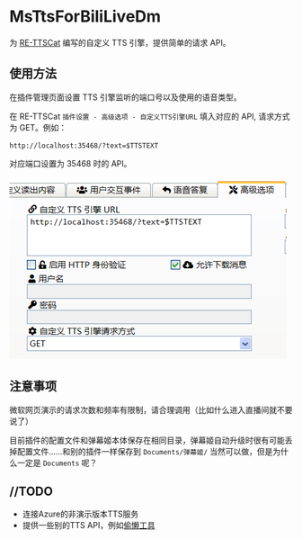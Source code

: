 # MsTtsForBiliLiveDm

为 [RE-TTSCat](https://github.com/Elepover/RE-TTSCat) 编写的自定义 TTS 引擎，提供简单的请求 API。

## 使用方法

在插件管理页面设置 TTS 引擎监听的端口号以及使用的语音类型。

在 RE-TTSCat `插件设置 - 高级选项 - 自定义TTS引擎URL` 填入对应的 API, 请求方式为 GET。例如：

```
http://localhost:35468/?text=$TTSTEXT
```

对应端口设置为 35468 时的 API。

![usage.png](img/usage.png)

## 注意事项

微软网页演示的请求次数和频率有限制，请合理调用（比如什么进入直播间就不要说了）

目前插件的配置文件和弹幕姬本体保存在相同目录，弹幕姬自动升级时很有可能丢掉配置文件……和别的插件一样保存到 `Documents/弹幕姬/` 当然可以做，但是为什么一定是 `Documents` 呢？

## //TODO

- 连接Azure的非演示版本TTS服务
- 提供一些别的TTS API，例如[偷懒工具](https://toolight.cn/media/reading)